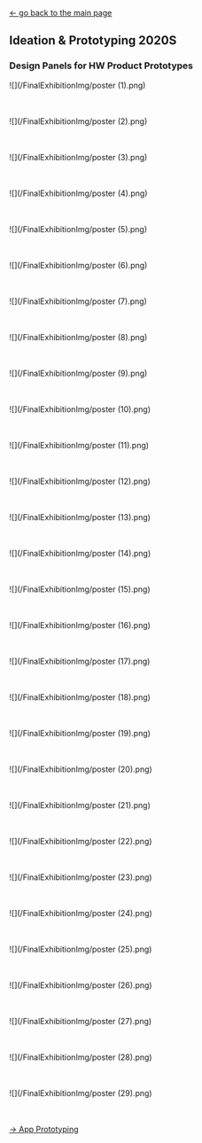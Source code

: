 [← go back to the main page](../../README.md)

## Ideation & Prototyping 2020S

### Design Panels for HW Product Prototypes
![](/FinalExhibitionImg/poster (1).png)
<br><br><br>

![](/FinalExhibitionImg/poster (2).png)
<br><br><br>

![](/FinalExhibitionImg/poster (3).png)
<br><br><br>

![](/FinalExhibitionImg/poster (4).png)
<br><br><br>

![](/FinalExhibitionImg/poster (5).png)
<br><br><br>

![](/FinalExhibitionImg/poster (6).png)
<br><br><br>

![](/FinalExhibitionImg/poster (7).png)
<br><br><br>

![](/FinalExhibitionImg/poster (8).png)
<br><br><br>

![](/FinalExhibitionImg/poster (9).png)
<br><br><br>

![](/FinalExhibitionImg/poster (10).png)
<br><br><br>

![](/FinalExhibitionImg/poster (11).png)
<br><br><br>

![](/FinalExhibitionImg/poster (12).png)
<br><br><br>

![](/FinalExhibitionImg/poster (13).png)
<br><br><br>

![](/FinalExhibitionImg/poster (14).png)
<br><br><br>

![](/FinalExhibitionImg/poster (15).png)
<br><br><br>

![](/FinalExhibitionImg/poster (16).png)
<br><br><br>

![](/FinalExhibitionImg/poster (17).png)
<br><br><br>

![](/FinalExhibitionImg/poster (18).png)
<br><br><br>

![](/FinalExhibitionImg/poster (19).png)
<br><br><br>

![](/FinalExhibitionImg/poster (20).png)
<br><br><br>

![](/FinalExhibitionImg/poster (21).png)
<br><br><br>

![](/FinalExhibitionImg/poster (22).png)
<br><br><br>

![](/FinalExhibitionImg/poster (23).png)
<br><br><br>

![](/FinalExhibitionImg/poster (24).png)
<br><br><br>

![](/FinalExhibitionImg/poster (25).png)
<br><br><br>

![](/FinalExhibitionImg/poster (26).png)
<br><br><br>

![](/FinalExhibitionImg/poster (27).png)
<br><br><br>

![](/FinalExhibitionImg/poster (28).png)
<br><br><br>

![](/FinalExhibitionImg/poster (29).png)
<br><br><br>

[→ App Prototyping](App.md)